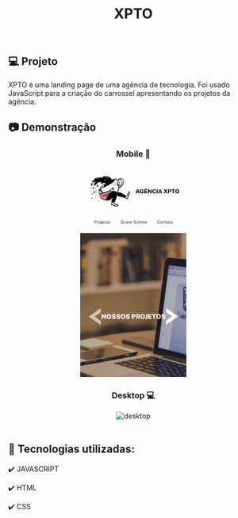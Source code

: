 <h1 align="center">
   XPTO
</h1>

<br>

## 💻 Projeto

XPTO é uma landing page de uma agência de tecnologia. Foi usado JavaScript para a criação do carrossel apresentando os projetos da agência.

## 📷 Demonstração

<div align="center">

  ### Mobile 📱  
  <img src="./github/xpto-mobile.gif" alt="mobile" height="425">

  <br>
  
  ### Desktop 💻
  <img src="./github/xpto-desktop.gif" alt="desktop" height="425">
</div>

<br>

## 🚀 Tecnologias utilizadas:

✔️ JAVASCRIPT

✔️ HTML

✔️ CSS
